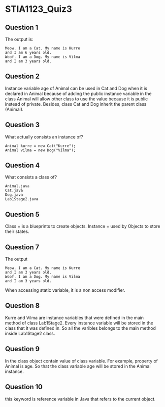 # STIA1123_Quiz3
## Question 1
The output is:
```
Meow. I am a Cat. My name is Kurre
and I am 6 years old.
Woof. I am a Dog. My name is Vilma
and I am 3 years old.
```

## Question 2
Instance variable age of Animal can be used in Cat and Dog when it is declared in Animal because of adding the public instance variable in the class Animal will allow other class to use the value because it is public instead of private. Besides, class Cat and Dog inherit the parent class (Animal).
 
## Question 3
What actually consists an instance of?
```
Animal kurre = new Cat("Kurre");
Animal vilma = new Dog("Vilma");
```
 
## Question 4
What consists a class of?
```
Animal.java
Cat.java
Dog.java
Lab1Stage2.java
```
    
## Question 5
 Class = is a blueprints to create objects.
 Instance = used by Objects to store their states.
 
 ## Question 7
 The output
```
Meow. I am a Cat. My name is Kurre
and I am 3 years old.
Woof. I am a Dog. My name is Vilma
and I am 3 years old.
```
When accessing static variable, it is a non access modifier.
 
## Question 8
Kurre and Vilma are instance variables that were defined in the main method of class Lab1Stage2. Every instance variable will be stored in the class that it was defined in. So all the varibles belongs to the main method inside Lab1Stage2 class.

## Question 9
In the class object contain value of class variable. For example, property of Animal is age. So that the class variable age will be stored in the Animal instance.

## Question 10
this keyword is reference variable in Java that refers to the current object.
